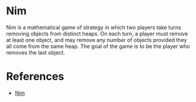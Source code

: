 # Nim
Nim is a mathematical game of strategy in which two players take turns removing objects from distinct heaps. On each turn, a player must remove at least one object, and may remove any number of objects provided they all come from the same heap. The goal of the game is to be the player who removes the last object.

# References
* [Nim](https://en.wikipedia.org/wiki/Nim)
